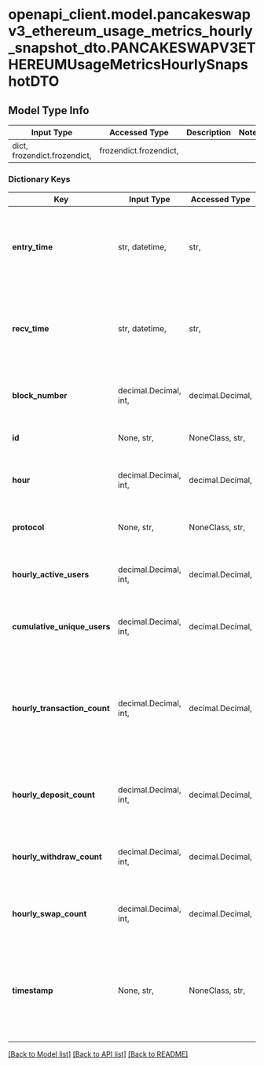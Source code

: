 # openapi_client.model.pancakeswapv3_ethereum_usage_metrics_hourly_snapshot_dto.PANCAKESWAPV3ETHEREUMUsageMetricsHourlySnapshotDTO

## Model Type Info
Input Type | Accessed Type | Description | Notes
------------ | ------------- | ------------- | -------------
dict, frozendict.frozendict,  | frozendict.frozendict,  |  | 

### Dictionary Keys
Key | Input Type | Accessed Type | Description | Notes
------------ | ------------- | ------------- | ------------- | -------------
**entry_time** | str, datetime,  | str,  |  | [optional] value must conform to RFC-3339 date-time
**recv_time** | str, datetime,  | str,  |  | [optional] value must conform to RFC-3339 date-time
**block_number** | decimal.Decimal, int,  | decimal.Decimal,  | Number of block in which entity was recorded. | [optional] value must be a 64 bit integer
**id** | None, str,  | NoneClass, str,  | (# of hours since Unix epoch time) | [optional] 
**hour** | decimal.Decimal, int,  | decimal.Decimal,  | Number of hours since Unix epoch time | [optional] value must be a 32 bit integer
**protocol** | None, str,  | NoneClass, str,  | Protocol this snapshot is associated with | [optional] 
**hourly_active_users** | decimal.Decimal, int,  | decimal.Decimal,  | Number of unique hourly active users | [optional] value must be a 32 bit integer
**cumulative_unique_users** | decimal.Decimal, int,  | decimal.Decimal,  | Number of cumulative unique users | [optional] value must be a 32 bit integer
**hourly_transaction_count** | decimal.Decimal, int,  | decimal.Decimal,  | Total number of transactions occurred in an hour. Transactions include all entities that implement the Event interface. | [optional] value must be a 32 bit integer
**hourly_deposit_count** | decimal.Decimal, int,  | decimal.Decimal,  | Total number of deposits (add liquidity) in an hour | [optional] value must be a 32 bit integer
**hourly_withdraw_count** | decimal.Decimal, int,  | decimal.Decimal,  | Total number of withdrawals (remove liquidity) in an hour | [optional] value must be a 32 bit integer
**hourly_swap_count** | decimal.Decimal, int,  | decimal.Decimal,  | Total number of trades (swaps) in an hour | [optional] value must be a 32 bit integer
**timestamp** | None, str,  | NoneClass, str,  | Timestamp of when this snapshot was taken/last modified (May be taken after interval has passed) | [optional] 

[[Back to Model list]](../../README.md#documentation-for-models) [[Back to API list]](../../README.md#documentation-for-api-endpoints) [[Back to README]](../../README.md)

